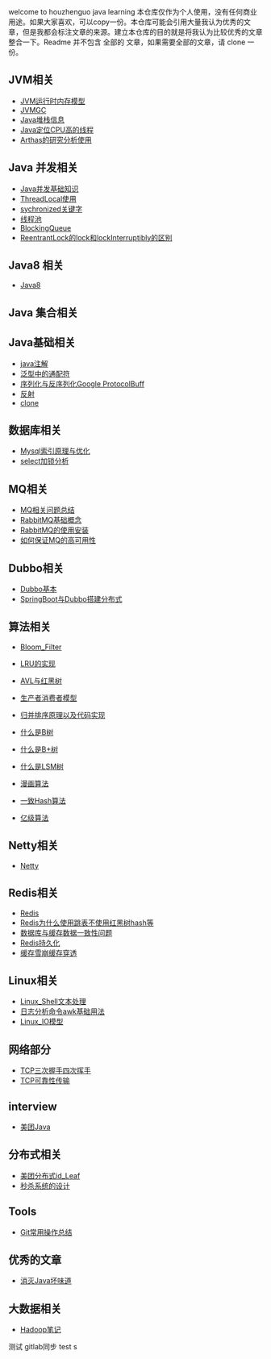 welcome to houzhenguo java learning
本仓库仅作为个人使用，没有任何商业用途。如果大家喜欢，可以copy一份。本仓库可能会引用大量我认为优秀的文章，但是我都会标注文章的来源。建立本仓库的目的就是将我认为比较优秀的文章整合一下。Readme 并不包含 全部的 文章，如果需要全部的文章，请 clone 一份。

## JVM相关   
- [JVM运行时内存模型](./docs/jvm/jvm系列(一)内存结构.md)
- [JVMGC](./docs/jvm/jvm系列(二)GC.md)
- [Java堆栈信息](./docs/jvm/Java堆栈信息.md)
- [Java定位CPU高的线程](./docs/jvm/Java定位CPU高的线程.md)
- [Arthas的研究分析使用](./docs/jvm/Arthas的研究分析使用.md)

## Java 并发相关
- [Java并发基础知识](./docs/java/multithread/currentbase.md)
- [ThreadLocal使用](./docs/java/multithread/threadlocal.md)
- [sychronized关键字](./docs/java/multithread/synchronized.md)
- [线程池](./docs/java/multithread/threadpool.md)
- [BlockingQueue](./docs/java/multithread/BlockingQueue.md)
- [ReentrantLock的lock和lockInterruptibly的区别](./docs/java/multithread/ReentrantLock的lock和lockInterruptibly的区别.md)

## Java8 相关

- [Java8](./docs/java/java8/java8Tutotial.md)

## Java 集合相关

## Java基础相关

- [java注解](./docs/java/base/annotation.md)
- [泛型中的通配符](./docs/java/core/泛型中的通配符.md)
- [序列化与反序列化Google ProtocolBuff](./docs/java/core/序列化与反序列化.md)
- [反射](./docs/java/core/反射.md)
- [clone](./docs/java/core/clone.md)

## 数据库相关

- [Mysql索引原理与优化](./docs/db/mysql/mysql索引和sql调优.md)
- [select加锁分析](./docs/db/mysql/select加锁分析.md)

## MQ相关

- [MQ相关问题总结](./docs/mq/MQ常见问题总结.md)
- [RabbitMQ基础概念](./docs/mq/RabbitMQ基础概念.md)
- [RabbitMQ的使用安装](./docs/mq/RabbitMQ的使用安装.md)
- [如何保证MQ的高可用性](./docs/mq/如何保证MQ的高可用性.md)

## Dubbo相关
- [Dubbo基本](./docs/dubbo/dubbo.md)
- [SpringBoot与Dubbo搭建分布式](./docs/dubbo/springboot-dubbo.md)

## 算法相关
- [Bloom_Filter](./docs/datastructure/guava-bloom-filter.md)
- [LRU的实现](./docs/datastructure/LRU_MY.md)
- [AVL与红黑树](./docs/garbage/AVL与红黑树.md)
- [生产者消费者模型](./docs/garbage/生产者消费者模型.md)
- [归并排序原理以及代码实现](./docs/datastructure/sort/归并排序.md)
- [什么是B树](./docs/datastructure/tree/什么是B树.md)
- [什么是B+树](./docs/datastructure/tree/什么是B+树.md)
- [什么是LSM树](./docs/datastructure/tree/什么是LSM树.md)

- [漫画算法](./docs/datastructure/other/漫画算法.md)
- [一致Hash算法](./docs/datastructure/other/一致hash算法.md)

- [亿级算法](./docs/datastructure/bigdata/亿级算法.md)

## Netty相关

- [Netty](./docs/netty/netty到底是什么.md)

## Redis相关

- [Redis](./docs/redis/Redis.md)
- [Redis为什么使用跳表不使用红黑树hash等](./docs/redis/Redis为什么用跳表而不使用平衡树.md)
- [数据库与缓存数据一致性问题](./docs/redis/数据库与缓存数据一致性问题.md)
- [Redis持久化](./docs/redis/Redis持久化.md)
- [缓存雪崩缓存穿透](./docs/redis/缓存雪崩缓存穿透.md)


## Linux相关

- [Linux_Shell文本处理](./docs/linux/Linux_Shell文本处理.md)
- [日志分析命令awk基础用法](./docs/linux/日志分析命令awk基础用法.md)
- [Linux_IO模型](./docs/linux/IO模型.md)

## 网络部分

- [TCP三次握手四次挥手](./docs/net/TCP三次握手四次挥手.md)
- [TCP可靠性传输](./docs/net/TCP可靠性.md)

## interview

- [美团Java](./docs/niuke/meituan.md)

## 分布式相关

- [美团分布式id_Leaf](./docs/distributed/美团点评分布式ID_Leaf.md)
- [秒杀系统的设计](./docs/distributed/秒杀系统的设计.md)

## Tools

- [Git常用操作总结](./docs/tools/Git常用操作总结.md)

## 优秀的文章
- [消灭Java坏味道](./docs/articles/消灭Java代码的“坏味道”.md)

## 大数据相关

- [Hadoop笔记](./docs/bigdata/hadoop/Hadoop笔记.md)

测试 gitlab同步
test s